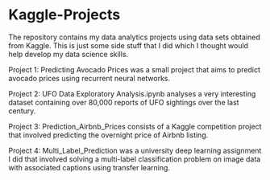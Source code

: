 # Kaggle-Projects

The repository contains my data analytics projects using data sets obtained from Kaggle. This is just some side stuff that I did which I thought would help develop my data science skills. 

Project 1: Predicting Avocado Prices was a small project that aims to predict avocado prices using recurrent neural networks. 

Project 2: UFO Data Exploratory Analysis.ipynb analyses a very interesting dataset containing over 80,000 reports of UFO sightings over the last century. 

Project 3: Prediction_Airbnb_Prices consists of a Kaggle competition project that involved predicting the overnight price of Airbnb listing. 

Project 4: Multi_Label_Prediction was a university deep learning assignment I did that involved solving a multi-label classification problem on image data with associated captions using transfer learning. 
